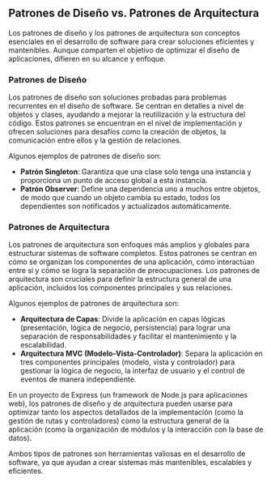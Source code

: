 ## Patrones de Diseño vs. Patrones de Arquitectura

Los patrones de diseño y los patrones de arquitectura son conceptos esenciales en el desarrollo de software para crear soluciones eficientes y mantenibles. Aunque comparten el objetivo de optimizar el diseño de aplicaciones, difieren en su alcance y enfoque.

### Patrones de Diseño

Los patrones de diseño son soluciones probadas para problemas recurrentes en el diseño de software. Se centran en detalles a nivel de objetos y clases, ayudando a mejorar la reutilización y la estructura del código. Estos patrones se encuentran en el nivel de implementación y ofrecen soluciones para desafíos como la creación de objetos, la comunicación entre ellos y la gestión de relaciones.

Algunos ejemplos de patrones de diseño son:

- **Patrón Singleton**: Garantiza que una clase solo tenga una instancia y proporciona un punto de acceso global a esta instancia.
- **Patrón Observer**: Define una dependencia uno a muchos entre objetos, de modo que cuando un objeto cambia su estado, todos los dependientes son notificados y actualizados automáticamente.

### Patrones de Arquitectura

Los patrones de arquitectura son enfoques más amplios y globales para estructurar sistemas de software completos. Estos patrones se centran en cómo se organizan los componentes de una aplicación, cómo interactúan entre sí y cómo se logra la separación de preocupaciones. Los patrones de arquitectura son cruciales para definir la estructura general de una aplicación, incluidos los componentes principales y sus relaciones.

Algunos ejemplos de patrones de arquitectura son:

- **Arquitectura de Capas**: Divide la aplicación en capas lógicas (presentación, lógica de negocio, persistencia) para lograr una separación de responsabilidades y facilitar el mantenimiento y la escalabilidad.
- **Arquitectura MVC (Modelo-Vista-Controlador)**: Separa la aplicación en tres componentes principales (modelo, vista y controlador) para gestionar la lógica de negocio, la interfaz de usuario y el control de eventos de manera independiente.

En un proyecto de Express (un framework de Node.js para aplicaciones web), los patrones de diseño y de arquitectura pueden usarse para optimizar tanto los aspectos detallados de la implementación (como la gestión de rutas y controladores) como la estructura general de la aplicación (como la organización de módulos y la interacción con la base de datos).

Ambos tipos de patrones son herramientas valiosas en el desarrollo de software, ya que ayudan a crear sistemas más mantenibles, escalables y eficientes.
